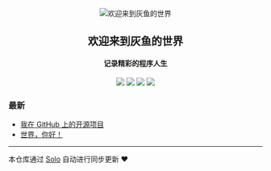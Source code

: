 <p align="center"><img alt="欢迎来到灰鱼的世界" src="https://static.b3log.org/images/brand/solo-32.png"></p><h2 align="center">
欢迎来到灰鱼的世界
</h2>

<h4 align="center">记录精彩的程序人生</h4>
<p align="center"><a title="欢迎来到灰鱼的世界" target="_blank" href="https://github.com/FlyingFishY/solo-blog"><img src="https://img.shields.io/github/last-commit/FlyingFishY/solo-blog.svg?style=flat-square&color=FF9900"></a>
<a title="GitHub repo size in bytes" target="_blank" href="https://github.com/FlyingFishY/solo-blog"><img src="https://img.shields.io/github/repo-size/FlyingFishY/solo-blog.svg?style=flat-square"></a>
<a title="Solo Version" target="_blank" href="https://github.com/b3log/solo/releases"><img src="https://img.shields.io/badge/solo-3.6.4-f1e05a.svg?style=flat-square&color=blueviolet"></a>
<a title="Hits" target="_blank" href="https://github.com/b3log/hits"><img src="https://hits.b3log.org/FlyingFishY/solo-blog.svg"></a></p>

### 最新

* [我在 GitHub 上的开源项目](https://huiyv.top/my-github-repos)
* [世界，你好！](https://huiyv.top/hello-solo)



---

本仓库通过 [Solo](https://github.com/b3log/solo) 自动进行同步更新 ❤️ 